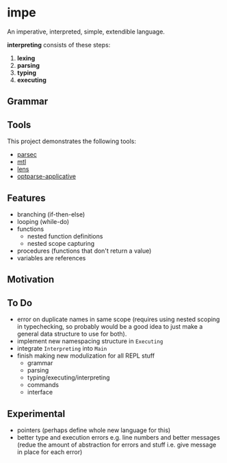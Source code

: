 # impe

An imperative, interpreted, simple, extendible language.

**interpreting** consists of these steps:

1. **lexing**
2. **parsing**
3. **typing**
4. **executing**

## Grammar

<!-- TODO -->

## Tools

This project demonstrates the following tools:

- [parsec](https://hackage.haskell.org/package/parsec)
- [mtl](https://hackage.haskell.org/package/mtl)
- [lens](https://hackage.haskell.org/package/lens)
- [optparse-applicative](https://hackage.haskell.org/package/optparse-applicative)

## Features

- branching (if-then-else)
- looping (while-do)
- functions
  - nested function definitions
  - nested scope capturing
- procedures (functions that don't return a value)
- variables are references

<!-- TODO -->

## Motivation

<!-- TODO -->

## To Do

- error on duplicate names in same scope (requires using nested scoping in
  typechecking, so probably would be a good idea to just make a general data
  structure to use for both).
- implement new namespacing structure in `Executing`
- integrate `Interpreting` into `Main`
- finish making new modulization for all REPL stuff
  - grammar
  - parsing
  - typing/executing/interpreting
  - commands
  - interface

## Experimental

- pointers (perhaps define whole new language for this)
- better type and execution errors e.g. line numbers and better messages (redue
  the amount of abstraction for errors and stuff i.e. give message in place for
  each error)

